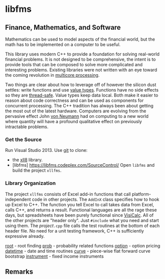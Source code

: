# libfms
## Finance, Mathematics, and Software

Mathematics can be used to model aspects of the financial world, but the math has to be implemented on a computer to be useful.

This library uses modern C++ to provide a foundation for solving real-world financial problems. It is not designed to be comprehensive, the intent is to provide tools that can be composed to solve more complicated and interesting problems. Existing libraries were not written with an eye toward the coming revolution in [multicore processing](http://www.gotw.ca/publications/concurrency-ddj.htm).

Two things are clear about how to leverage off of however the silicon dust settles: write functions and use [value types](http://msdn.microsoft.com/en-us/library/hh438479.aspx). Functions have no side effects so they are [thread-safe](http://en.wikipedia.org/wiki/Thread_safety). Value types keep data local. Both make it easier to reason about code correctness and can be used as components for concurrent processing. The C++ tradition has always been about getting the most out of the latest hardware. Computers are evolving from the pervasive effect John [von Neumann](http://en.wikipedia.org/wiki/Von_Neumann_architecture) had on computing to a new world where quantity will have a profound qualitative effect on previously intractable problems.

### Get the Source
Run Visual Studio 2013. Use [git](http://msdn.microsoft.com/en-us/library/hh850437.aspx) to clone:
*  the [xll8](http://xll8.codeplex.com/SourceControl/latest) library.
*  [libfms] https://libfms.codeplex.com/SourceControl/
Open `libfms` and build the project `xllfms`.

### Library Organization
The project `xllfms` consists of Excel add-in functions that call platform-independent code in other projects. The `AddInX` class specifies how to hook up Excel to C++. The function you tell Excel to call takes data from Excel, calls C++, and returns a result. Functional languages are all the rage these days, but spreadsheets have been purely functional since [VisiCalc](http://www.bricklin.com/firstspreadsheetquestion.htm).
All of the other projects are "header only". Just `#include` what you need and start using them. The _project_`.cpp` file calls the test routines at the bottom of each header file. No need for a unit testing framework, C++ is sufficiently expressive already.

[root](root/README.md) - root finding
[prob](prob/README.md) - probability related functions
[option](option/README.md) - option pricing
[datetime](datetime/README.md) - date and time routines
[curve](curve/README.md) - piece-wise flat forward curve bootstrap
[instrument](instrument/README.md) - fixed income instruments

## Remarks

